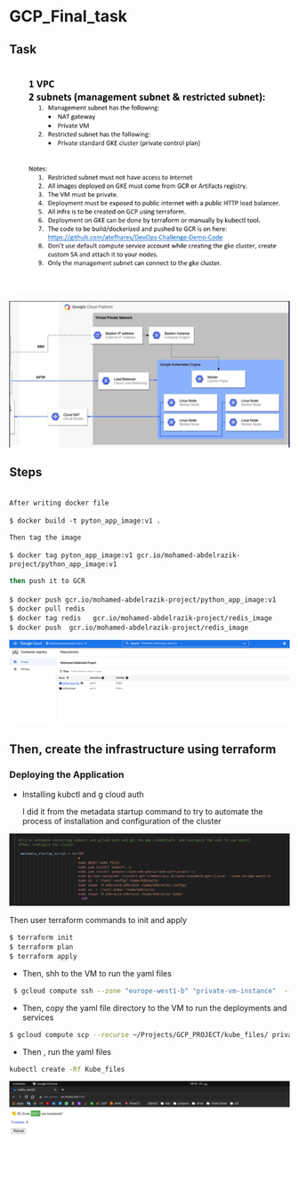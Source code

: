 # GCP_Final_task

## Task

![Untitled](GCP_Final_task%20afa60f4708fc43a788175e0bb1070014/Untitled.png)

![task.jpg](GCP_Final_task%20afa60f4708fc43a788175e0bb1070014/task.jpg)

## Steps

```markup

After writing docker file 
		
$ docker build -t pyton_app_image:v1 .
```

```markup
Then tag the image

$ docker tag pyton_app_image:v1 gcr.io/mohamed-abdelrazik-project/python_app_image:v1
```

```bash
then push it to GCR

$ docker push gcr.io/mohamed-abdelrazik-project/python_app_image:v1
$ docker pull redis 
$ docker tag redis   gcr.io/mohamed-abdelrazik-project/redis_image
$ docker push  gcr.io/mohamed-abdelrazik-project/redis_image
```

![Untitled](GCP_Final_task%20afa60f4708fc43a788175e0bb1070014/Untitled%201.png)

## Then, create the infrastructure using terraform

### **Deploying the Application**

- Installing kubctl and g cloud auth
    
    I did it from the metadata startup command to try to automate the process of installation and configuration of the cluster 
    

![Untitled](GCP_Final_task%20afa60f4708fc43a788175e0bb1070014/Untitled%202.png)

Then user terraform commands to init and apply 

```bash
$ terraform init 
$ terraform plan 
$ terraform apply
```

- Then, shh to the VM to run the yaml files

```bash
 $ gcloud compute ssh --zone "europe-west1-b" "private-vm-instance"  --tunnel-through-iap --project "mohamed-abdelrazik-project"
```

- Then, copy the yaml file directory to the VM to run the deployments and services

```bash
$ gcloud compute scp --recurse ~/Projects/GCP_PROJECT/kube_files/ private-vm-instance:kube_files  --zone "europe-west1-b"   --tunnel-through-iap
```

- Then , run the yaml files

```bash
kubectl create -Rf Kube_files
```

![Untitled](GCP_Final_task%20afa60f4708fc43a788175e0bb1070014/Untitled%203.png)